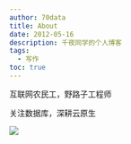 ```yaml
---
author: 70data
title: About
date: 2012-05-16
description: 千夜同学的个人博客
tags:
  - 写作
toc: true
---
```


互联网农民工，野路子工程师

关注数据库，深耕云原生

![](https://70data.oss-cn-beijing.aliyuncs.com/note/202210070129361.jpg)
